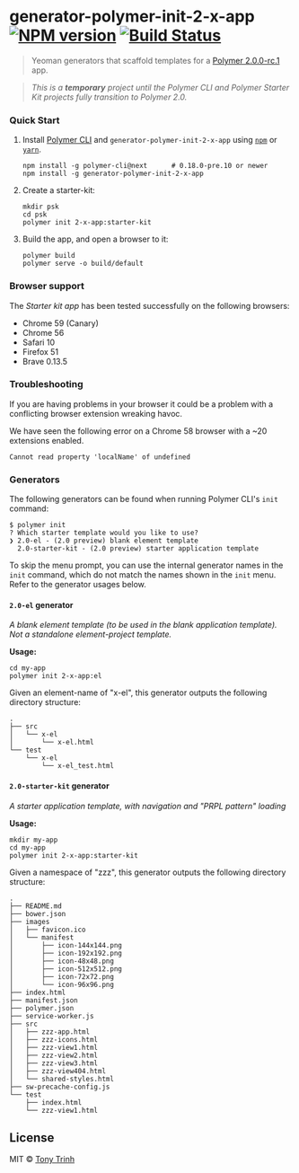 # generator-polymer-init-2-x-app [![NPM version][npm-image]][npm-url] [![Build Status][travis-image]][travis-url]
> Yeoman generators that scaffold templates for a [Polymer 2.0.0-rc.1](https://github.com/Polymer/polymer/releases/tag/v2.0.0-rc.1) app.

> *This is a __temporary__ project until the Polymer CLI and Polymer Starter Kit projects fully transition to Polymer 2.0.*

### Quick Start

 1. Install
[Polymer CLI](https://www.polymer-project.org/1.0/docs/tools/polymer-cli)
and `generator-polymer-init-2-x-app` using
[`npm`](https://www.npmjs.com/) or [`yarn`](https://yarnpkg.com/).

        npm install -g polymer-cli@next      # 0.18.0-pre.10 or newer
        npm install -g generator-polymer-init-2-x-app

 2. Create a starter-kit:

        mkdir psk
        cd psk
        polymer init 2-x-app:starter-kit

 3. Build the app, and open a browser to it:

        polymer build
        polymer serve -o build/default

### Browser support

The *Starter kit app* has been tested successfully on the following browsers:
- Chrome 59 (Canary)
- Chrome 56
- Safari 10
- Firefox 51
- Brave 0.13.5

### Troubleshooting

If you are having problems in your browser it could be a problem with a conflicting browser extension wreaking havoc.

We have seen the following error on a Chrome 58 browser with a ~20 extensions enabled.

`Cannot read property 'localName' of undefined`

### Generators

The following generators can be found when running Polymer CLI's `init` command:

```shell
$ polymer init
? Which starter template would you like to use? 
❯ 2.0-el - (2.0 preview) blank element template 
  2.0-starter-kit - (2.0 preview) starter application template
```

To skip the menu prompt, you can use the internal generator names in the `init` command, which do not match the names shown in the `init` menu. Refer to the generator usages below.

#### `2.0-el` generator

*A blank element template (to be used in the blank application template). Not a standalone element-project template.*

**Usage:**

    cd my-app
    polymer init 2-x-app:el

Given an element-name of "x-el", this generator outputs the following directory structure:

    .
    ├── src
    │   └── x-el
    │       └── x-el.html
    └── test
        └── x-el
            └── x-el_test.html


#### `2.0-starter-kit` generator

*A starter application template, with navigation and "PRPL pattern" loading*

**Usage:**

    mkdir my-app
    cd my-app
    polymer init 2-x-app:starter-kit

Given a namespace of "zzz", this generator outputs the following directory structure:

    .
    ├── README.md
    ├── bower.json
    ├── images
    │   ├── favicon.ico
    │   └── manifest
    │       ├── icon-144x144.png
    │       ├── icon-192x192.png
    │       ├── icon-48x48.png
    │       ├── icon-512x512.png
    │       ├── icon-72x72.png
    │       └── icon-96x96.png
    ├── index.html
    ├── manifest.json
    ├── polymer.json
    ├── service-worker.js
    ├── src
    │   ├── zzz-app.html
    │   ├── zzz-icons.html
    │   ├── zzz-view1.html
    │   ├── zzz-view2.html
    │   ├── zzz-view3.html
    │   ├── zzz-view404.html
    │   └── shared-styles.html
    ├── sw-precache-config.js
    └── test
        ├── index.html
        └── zzz-view1.html


## License

MIT © [Tony Trinh](https://github.com/tony19)


[npm-image]: https://badge.fury.io/js/generator-polymer-init-2-x-app.svg
[npm-url]: https://npmjs.org/package/generator-polymer-init-2-x-app
[travis-image]: https://travis-ci.org/tony19/generator-polymer-init-2-x-app.svg?branch=master
[travis-url]: https://travis-ci.org/tony19/generator-polymer-init-2-x-app



